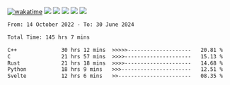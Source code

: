 [![wakatime](https://wakatime.com/badge/user/368879df-dc38-4b1a-86c4-8a2054a0e074.svg)](https://wakatime.com/@368879df-dc38-4b1a-86c4-8a2054a0e074)
<img src="https://img.shields.io/badge/Windows-0078D6?style=flat&logo=Windows&logoColor=white">
<img src="https://img.shields.io/badge/IntelliJ_IDEA-000000.svg?style=flat&logo=IntelliJ-IDEA&logoColor=white">
<img src="https://img.shields.io/badge/CLion-000000.svg?style=flat&logo=CLion&logoColor=white">
<img src="https://img.shields.io/badge/Visual_Studio_Code-007ACC?style=flat&logo=Visual-Studio-Code&logoColor=white">
<img src="https://img.shields.io/badge/Discord-5865F2?label=kano42&style=flat&logo=discord&logoColor=white">
<br>


<!--START_SECTION:waka-->

```txt
From: 14 October 2022 - To: 30 June 2024

Total Time: 145 hrs 7 mins

C++              30 hrs 12 mins  >>>>>--------------------   20.81 %
C                21 hrs 57 mins  >>>>---------------------   15.13 %
Rust             21 hrs 18 mins  >>>>---------------------   14.68 %
Python           18 hrs 9 mins   >>>----------------------   12.51 %
Svelte           12 hrs 6 mins   >>-----------------------   08.35 %
```

<!--END_SECTION:waka-->
